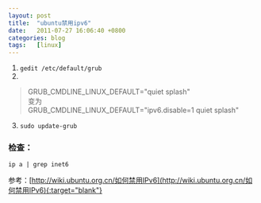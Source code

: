 ```yaml
---
layout: post
title:  "ubuntu禁用ipv6"
date:   2011-07-27 16:06:40 +0800
categories: blog
tags:   [linux]
---
```

1. `gedit /etc/default/grub`
2. 
> GRUB_CMDLINE_LINUX_DEFAULT="quiet splash"             
变为            
> GRUB_CMDLINE_LINUX_DEFAULT="ipv6.disable=1 quiet splash"

3. `sudo update-grub`

### 检查：
`ip a | grep inet6`
 
参考：[http://wiki.ubuntu.org.cn/如何禁用IPv6](http://wiki.ubuntu.org.cn/如何禁用IPv6){:target="blank"}